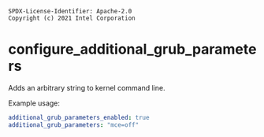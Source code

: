 ```text
SPDX-License-Identifier: Apache-2.0
Copyright (c) 2021 Intel Corporation
```

# configure_additional_grub_parameters

Adds an arbitrary string to kernel command line.

Example usage:
```yaml
additional_grub_parameters_enabled: true
additional_grub_parameters: "mce=off"
```

